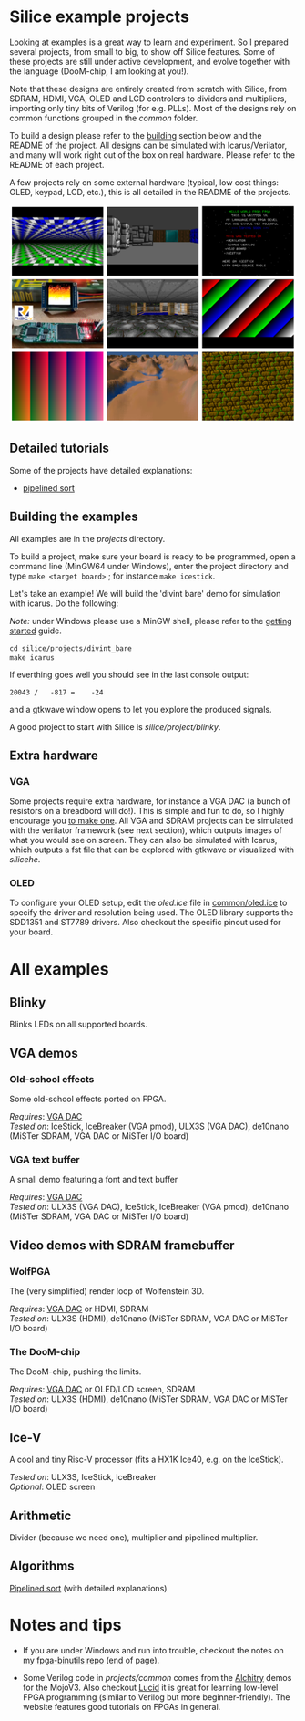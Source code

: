 
# Silice example projects

Looking at examples is a great way to learn and experiment. So I prepared several projects, from small to big, to show off Silice features. Some of these projects are still under active development, and evolve together with the language (DooM-chip, I am looking at you!). 

Note that these designs are entirely created from scratch with Silice, from SDRAM, HDMI, VGA, OLED and LCD controlers to dividers and multipliers, importing only tiny bits of Verilog (for e.g. PLLs). Most of the designs rely on common functions grouped in the *common* folder.

To build a design please refer to the [building](#building-the-examples) section below and the README of the project.
All designs can be simulated with Icarus/Verilator, and many will work right out of the box on real hardware. Please refer
to the README of each project.

A few projects rely on some external hardware (typical, low cost things: OLED, keypad, LCD, etc.), this is all detailed in the README of the projects.

<p align="center">
  <img width="600" src="gallery.png">
</p>

## Detailed tutorials

Some of the projects have detailed explanations:
- [pipelined sort](pipeline_sort/)


## Building the examples

All examples are in the *projects* directory. 

To build a project, make sure your board is ready to be programmed, open a command line (MinGW64 under Windows), enter the project directory and type `make <target board>` ; for instance `make icestick`. 

Let's take an example! We will build the 'divint bare' demo for simulation with icarus. Do the following:

*Note:* under Windows please use a MinGW shell, please refer to the [getting started](../GetStarted.md) guide.

```
cd silice/projects/divint_bare
make icarus
```
If everthing goes well you should see in the last console output:
```
20043 /   -817 =    -24
```
and a gtkwave window opens to let you explore the produced signals.

A good project to start with Silice is *silice/project/blinky*.

## Extra hardware

### VGA

Some projects require extra hardware, for instance a VGA DAC (a bunch of resistors on a breadbord will do!). This is simple and fun to do, so I highly encourage you [to make one](DIYVGA.md). All VGA and SDRAM projects can be simulated with the verilator framework (see next section), which outputs images of what you would see on screen. They can also be simulated with Icarus, which outputs a fst file that can be explored with gtkwave or visualized with *silicehe*.

### OLED

To configure your OLED setup, edit the *oled.ice* file in [common/oled.ice](common/oled.ice) to specify the driver and resolution being used.
The OLED library supports the SDD1351 and ST7789 drivers. Also checkout the specific pinout used for your board.

# All examples

## Blinky

Blinks LEDs on all supported boards.

## VGA demos

### Old-school effects

Some old-school effects ported on FPGA.

*Requires*: [VGA DAC](DIYVGA.md)\
*Tested on*: IceStick, IceBreaker (VGA pmod), ULX3S (VGA DAC), de10nano (MiSTer SDRAM, VGA DAC or MiSTer I/O board)

### VGA text buffer

A small demo featuring a font and text buffer

*Requires*: [VGA DAC](DIYVGA.md)\
*Tested on*: ULX3S (VGA DAC), IceStick, IceBreaker (VGA pmod), de10nano (MiSTer SDRAM, VGA DAC or MiSTer I/O board)

## Video demos with SDRAM framebuffer

### WolfPGA

The (very simplified) render loop of Wolfenstein 3D.

*Requires*: [VGA DAC](DIYVGA.md) or HDMI, SDRAM\
*Tested on*: ULX3S (HDMI), de10nano (MiSTer SDRAM, VGA DAC or MiSTer I/O board)

### The DooM-chip

The DooM-chip, pushing the limits.

*Requires*: [VGA DAC](DIYVGA.md) or OLED/LCD screen, SDRAM\
*Tested on*: ULX3S (HDMI), de10nano (MiSTer SDRAM, VGA DAC or MiSTer I/O board)

## Ice-V

A cool and tiny Risc-V processor (fits a HX1K Ice40, e.g. on the IceStick).

*Tested on*: ULX3S, IceStick, IceBreaker\
*Optional*: OLED screen

## Arithmetic

Divider (because we need one), multiplier and pipelined multiplier.

## Algorithms

[Pipelined sort](pipeline_sort/) (with detailed explanations)

# Notes and tips

- If you are under Windows and run into trouble, checkout the notes on my [fpga-binutils repo](https://github.com/sylefeb/fpga-binutils) (end of page).

- Some Verilog code in *projects/common* comes from the [Alchitry](https://alchitry.com/) demos for the MojoV3. Also checkout [Lucid](https://alchitry.com/pages/lucid-fpga-tutorials) it is great for learning low-level FPGA programming (similar to Verilog but more beginner-friendly). The website features good tutorials on FPGAs in general.
